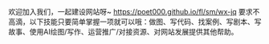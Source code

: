 欢迎加入我们，一起建设网站呀~ https://poet000.github.io/fl/sm/wx-jq
要求不高滴，以下技能只要简单掌握一项就可以哦：做图、写代码、找案例、写剧本、写故事、使用AI绘图/写作、运营推广/对接资源、对网站发展提供其他帮助。
